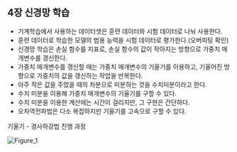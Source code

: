 ## 4장 신경망 학습
* 기계학습에서 사용하는 데이터셋은 훈련 데이터와 시험 데이터로 나눠 사용한다.
* 훈련 데이터로 학습한 모델의 범용 능력을 시험 데이터로 평가한다.(오버피팅 확인)
* 신경망 학습은 손실 함수를 지표로, 손실 함수의 값이 작아지는 방향으로 가중치 매개변수를 갱신한다.
* 가중치 매개변수를 갱신할 때는 가중치 매개변수의 기울기를 이용하고, 기울어진 방향으로 가중치의 값을 갱신하는 작업을 반복한다.
* 아주 작은 값을 주었을 때의 차분으로 미분하는 것을 수치미분이라고 한다.
* 수치 미분을 이용해 가중치 매개변수의 기울기를 구할 수 있다.
* 수치 미분을 이용한 계산에는 시간이 걸리지만, 그 구현은 간단하다.
* 오차역전파법은 다소 복잡하지만 기울기를 고속으로 구할 수 있다.


기울기 - 경사하강법 진행 과정

![Figure_1](https://user-images.githubusercontent.com/53163222/136493870-8ed4885b-1ec4-4c0a-9109-08ce526d425c.png)

<!--
<img src="https://user-images.githubusercontent.com/53163222/103901714-d8ac7300-513c-11eb-8345-35d0c8ccc466.png">
<img src="https://user-images.githubusercontent.com/53163222/103904868-317e0a80-5141-11eb-9f44-40a6b845c0ec.png">
<img src="https://user-images.githubusercontent.com/53163222/103904851-2cb95680-5141-11eb-8fa6-a68cf5596430.png">
-->
